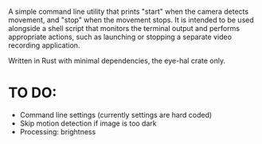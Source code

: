 A simple command line utility that prints "start" when the camera detects movement, and "stop" when the movement stops.
It is intended to be used alongside a shell script that monitors the terminal output and performs appropriate actions, such as launching or stopping a separate video recording application.

Written in Rust with minimal dependencies, the eye-hal crate only.

# TO DO:
- Command line settings (currently settings are hard coded)
- Skip motion detection if image is too dark
- Processing: brightness

